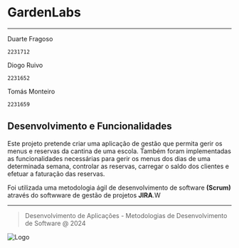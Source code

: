 # GardenLabs
---

Duarte Fragoso

   `2231712`

Diogo Ruivo

   `2231652`

Tomás Monteiro

   `2231659`

## Desenvolvimento e Funcionalidades

Este projeto pretende criar uma aplicação de gestão que permita gerir os menus e reservas da cantina de uma escola.
Também foram implementadas as funcionalidades necessárias para gerir os menus dos dias de uma determinada semana, controlar as reservas, carregar o saldo dos clientes e efetuar a faturação das reservas.

Foi utilizada uma metodologia ágil de desenvolvimento de software **(Scrum)** através do softwware de gestão de projetos **JIRA**.W

***

> Desenvolvimento de Aplicações - Metodologias de Desenvolvimento de Software @ 2024

![Logo](https://eduportugal.eu/wp-content/uploads/2017/08/eduportugal_ipleiria_n.jpg)
